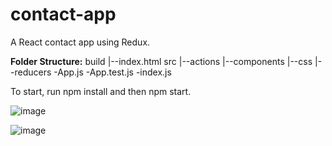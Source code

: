 # contact-app
A React contact app using Redux.

**Folder Structure:**
build
  |--index.html
src
  |--actions
  |--components
  |--css
  |--reducers
-App.js
-App.test.js
-index.js


To start, run npm install and then npm start.

![image](https://github.com/chandrika-2112/ContactList-ReactJs/assets/120263733/cc5ec935-e1cc-4905-8115-2353d602c56f)

![image](https://github.com/chandrika-2112/ContactList-ReactJs/assets/120263733/a7b67d80-f4bd-43af-8ba6-b80725f39056)

